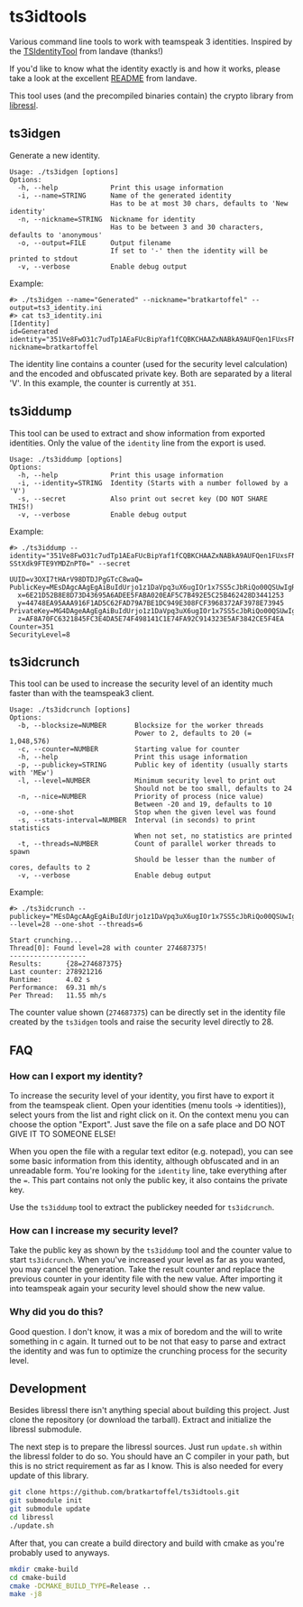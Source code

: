# ts3idtools

Various command line tools to work with teamspeak 3 identities. Inspired by
the [TSIdentityTool](https://github.com/landave/TSIdentityTool) from landave (thanks!)

If you'd like to know what the identity exactly is and how it works, please take a look at the
excellent [README](https://github.com/landave/TSIdentityTool/blob/master/README.md#faq) from landave.

This tool uses (and the precompiled binaries contain) the crypto library
from [libressl](https://github.com/libressl-portable/portable).

## ts3idgen

Generate a new identity.

```
Usage: ./ts3idgen [options]
Options:
  -h, --help             Print this usage information
  -i, --name=STRING      Name of the generated identity
                         Has to be at most 30 chars, defaults to 'New identity'
  -n, --nickname=STRING  Nickname for identity
                         Has to be between 3 and 30 characters, defaults to 'anonymous'
  -o, --output=FILE      Output filename
                         If set to '-' then the identity will be printed to stdout
  -v, --verbose          Enable debug output
```

Example:

```
#> ./ts3idgen --name="Generated" --nickname="bratkartoffel" --output=ts3_identity.ini
#> cat ts3_identity.ini
[Identity]
id=Generated
identity="351Ve8FwO31c7udTp1AEaFUcBipYaf1fCQBKCHAAZxNABkA9AUFQen1FUxsFNTYAB39TMVxgXQACYjUwQn0GYHBjfUFnQUFfMgFRUAdoEhM5DAtHWAR/N1B+Kxg0emBWUHhGKmhcXU9VVUNJUUN2aW5EOFl5R0VYOFBrMmw1MDlKZ1VIQjUwK3BMSkZESStXdk9FTE9YMDZnPT0="
nickname=bratkartoffel
```

The identity line contains a counter (used for the security level calculation) and the encoded and obfuscated private
key. Both are separated by a literal 'V'. In this example, the counter is currently at `351`.

## ts3iddump

This tool can be used to extract and show information from exported identities. Only the value of the `identity` line
from the export is used.

```
Usage: ./ts3iddump [options]
Options:
  -h, --help             Print this usage information
  -i, --identity=STRING  Identity (Starts with a number followed by a 'V')
  -s, --secret           Also print out secret key (DO NOT SHARE THIS!)
  -v, --verbose          Enable debug output
```

Example:

```
#> ./ts3iddump --identity="351Ve8FwO31c7udTp1AEaFUcBipYaf1fCQBKCHAAZxNABkA9AUFQen1FUxsFNTYAB39TMVxgXQACYjUwQn0GYHBjfUFnQUFfMgFRUAdoEhM5DAtHWAR/N1B+Kxg0emBWUHhGKmhcXU9VVUNJUUN2aW5EOFl5R0VYOFBrMmw1MDlKZ1VIQjUwK3BMSkZE
SStXdk9FTE9YMDZnPT0=" --secret

UUID=v3OXI7tHArV98DTDJPgGTcC8waQ=
PublicKey=MEsDAgcAAgEgAiBuIdUrjo1z1DaVpq3uX6ugIOr1x7SS5cJbRiQo00QSUwIgRHSOqVqqkW8a1cYvrXmnvh3JSeMI/POWg3KvOXjnOUU=
  x=6E21D52B8E8D73D43695A6ADEE5FABA020EAF5C7B492E5C25B462428D3441253
  y=44748EA95AAA916F1AD5C62FAD79A7BE1DC949E308FCF3968372AF3978E73945
PrivateKey=MG4DAgeAAgEgAiBuIdUrjo1z1DaVpq3uX6ugIOr1x7SS5cJbRiQo00QSUwIgRHSOqVqqkW8a1cYvrXmnvh3JSeMI/POWg3KvOXjnOUUCIQCvinD8YyGEX8Pk2l509JgUHB50+pLJFDI+WvOELOX06g==
  z=AF8A70FC6321845FC3E4DA5E74F498141C1E74FA92C914323E5AF3842CE5F4EA
Counter=351
SecurityLevel=8
```

## ts3idcrunch

This tool can be used to increase the security level of an identity much faster than with the teamspeak3 client.

```
Usage: ./ts3idcrunch [options]
Options:
  -b, --blocksize=NUMBER       Blocksize for the worker threads
                               Power to 2, defaults to 20 (= 1,048,576)
  -c, --counter=NUMBER         Starting value for counter
  -h, --help                   Print this usage information
  -p, --publickey=STRING       Public key of identity (usually starts with 'MEw')
  -l, --level=NUMBER           Minimum security level to print out
                               Should not be too small, defaults to 24
  -n, --nice=NUMBER            Priority of process (nice value)
                               Between -20 and 19, defaults to 10
  -o, --one-shot               Stop when the given level was found
  -s, --stats-interval=NUMBER  Interval (in seconds) to print statistics
                               When not set, no statistics are printed
  -t, --threads=NUMBER         Count of parallel worker threads to spawn
                               Should be lesser than the number of cores, defaults to 2
  -v, --verbose                Enable debug output
```

Example:

```
#> ./ts3idcrunch --publickey="MEsDAgcAAgEgAiBuIdUrjo1z1DaVpq3uX6ugIOr1x7SS5cJbRiQo00QSUwIgRHSOqVqqkW8a1cYvrXmnvh3JSeMI/POWg3KvOXjnOUU=" --level=28 --one-shot --threads=6

Start crunching...
Thread[0]: Found level=28 with counter 274687375!
-------------------
Results:      {28=274687375}
Last counter: 278921216
Runtime:      4.02 s
Performance:  69.31 mh/s
Per Thread:   11.55 mh/s
```

The counter value shown (`274687375`) can be directly set in the identity file created by the `ts3idgen` tools and raise
the security level directly to 28.

## FAQ

### How can I export my identity?

To increase the security level of your identity, you first have to export it from the teamspeak client. Open your
identities (menu tools -> identities)), select yours from the list and right click on it. On the context menu you can
choose the option "Export". Just save the file on a safe place and DO NOT GIVE IT TO SOMEONE ELSE!

When you open the file with a regular text editor (e.g. notepad), you can see some basic information from this identity,
although obfuscated and in an unreadable form. You're looking for the `identity` line, take everything after the `=`.
This part contains not only the public key, it also contains the private key.

Use the `ts3iddump` tool to extract the publickey needed for `ts3idcrunch`.

### How can I increase my security level?

Take the public key as shown by the `ts3iddump` tool and the counter value to start `ts3idcrunch`. When you've increased
your level as far as you wanted, you may cancel the generation. Take the result counter and replace the previous counter
in your identity file with the new value. After importing it into teamspeak again your security level should show the
new value.

### Why did you do this?

Good question. I don't know, it was a mix of boredom and the will to write something in c again. It turned out to be not
that easy to parse and extract the identity and was fun to optimize the crunching process for the security level.

## Development

Besides libressl there isn't anything special about building this project. Just clone the repository (or download the
tarball). Extract and initialize the libressl submodule.

The next step is to prepare the libressl sources. Just run `update.sh` within the libressl folder to do so. You should
have an C compiler in your path, but this is no strict requirement as far as I know. This is also needed for every
update of this library.

```bash
git clone https://github.com/bratkartoffel/ts3idtools.git
git submodule init
git submodule update
cd libressl
./update.sh
```

After that, you can create a build directory and build with cmake as you're probably used to anyways.

```bash
mkdir cmake-build
cd cmake-build
cmake -DCMAKE_BUILD_TYPE=Release ..
make -j8
```
